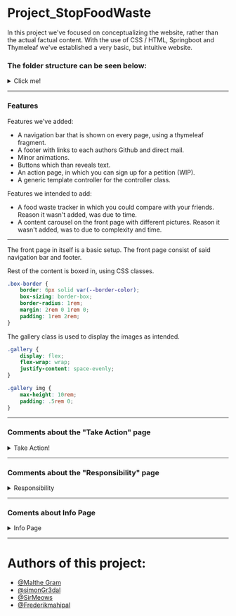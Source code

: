 # Project_StopFoodWaste

<p>In this project we've focused on conceptualizing the website, rather than the actual factual content. 
With the use of CSS / HTML, Springboot and Thymeleaf we've established a very basic, but intuitive website. </p>

### The folder structure can be seen below:

<details>
  <summary>Click me!</summary>
  
  ![Skærmbillede 2021-10-12 kl  12 04 15](https://user-images.githubusercontent.com/80412524/136940859-d23f7a95-56ea-4657-a6ae-1f941be72fcb.png)

We intended to add all HTML documents filled with text to the textBlock folder. But due to some issues with Thymeleaf and the folder structure that Thymeleaf provides we let those files remain in the templates folder 
  
</details>
<hr>

### Features
Features we've added:
- A navigation bar that is shown on every page, using a thymeleaf fragment.
- A footer with links to each authors Github and direct mail.
- Minor animations.
- Buttons which than reveals text.
- An action page, in which you can sign up for a petition (WIP).
- A generic template controller for the controller class.

Features we intended to add: 
- A food waste tracker in which you could compare with your friends. Reason it wasn't added, was due to time.
- A content carousel on the front page with different pictures. Reason it wasn't added, was to due to complexity and time.

<hr>

The front page in itself is a basic setup.
The front page consist of said navigation bar and footer.

Rest of the content is boxed in, using CSS classes.
```CSS
.box-border {
    border: 6px solid var(--border-color);
    box-sizing: border-box;
    border-radius: 1rem;
    margin: 2rem 0 1rem 0;
    padding: 1rem 2rem;
}
```
The gallery class is used to display the images as intended.
```CSS
.gallery {
    display: flex;
    flex-wrap: wrap;
    justify-content: space-evenly;
}

.gallery img {
    max-height: 10rem;
    padding: .5rem 0;
}
```
<hr>

### Comments about the "Take Action" page

<details>
  <summary>Take Action!</summary>
  
Following the Gestalt Laws, this page is pretty much build up the same way as the front page, to keep the overall website consistent in form of layout and colors.
  
This page has 3 different columns, which is intended to keep different information.
Using CSS, we've ensured that the site is scalable.

<details>
  <summary>CSS here</summary>
  
```CSS
row {
    display: flex;
    flex-direction: row;
}
.row > .col {
    flex-basis: 0;
    flex-grow: 1;

    margin-left: 0.5rem;
    margin-right: 0.5rem;
}
.row > :first-child { margin-left: 0; }
.row > :last-child { margin-right: 0; }
```
</details>
  
   The HTML itself is build up using a ```<div>``` tag which is given a ```box-border``` class and ```col``` class.
   The intention of the ```form``` was to send information from the petition to another page containing all sign ups. Due to complexity and time this has simply    been hard coded to visualize the concept. <br>
   For now, theres just a few  ```label``` tags, which is basically just plain text. <br>
   The ```input``` tags, is quite intuitive, they give the option to input some text. <br>
   The ```type```tag allows the developer to choose what type of input is given. More information on forms can be found [here](https://www.w3schools.com/html/html_forms.asp).
  
  <details> 
  <summary>HTML Here</summary>
    
  ```html
    <div class="col box-border">Campaign here
            <p>
                A few lines about the ongoing campaign to stop food waste
            </p>
        </div>
 
        <div class="col box-border" >Sign up to join the campaign! Submit in the petition below
            <form method="GET" action="/templates/petition_submissions">
                <label for="fName">First name:</label><br>
                <input type="text" id="fName" name="fName" value="Malthe"><br>
                <label for="lName">Last name:</label><br>
                <input type="text" id="lName" name="lName" value="Gram"><br><br>
                <input type="submit" value="Submit">
            </form>
        </div>
    
  ```
</details>
</details>
  <hr>


### Comments about the "Responsibility" page

<details>
    <summary>Responsibility</summary>
    <br>
    The responsibility page was designed to follow the same visual pattern as the other pages, as far as it suited the content. To keep the look of the page consistent with the others, the same CSS class .box-border is used.<br>
    The element that differs from other pages is buttons, which displays the text associated with it on the same page. Inserting content is done by using a short JavaScript segment. <br>
    <br>

<details>
    <summary>HTML and JavaScript here</summary>
    <br>
    The JavaScript function is defined in head section of the html code. This code is adjusted from internet sources such as [this](https://www.w3schools.com/tags/ev_onclick.asp).


```html
<head>
    <script>
        function displayText(page) {
            const xhr = new XMLHttpRequest();
            xhr.open('GET', page, true);
            xhr.onreadystatechange = function () {
                if (this.readyState !== 4) return;
                if (this.status !== 200) return;
                document.getElementById('wot-area').innerHTML = this.responseText;
            };
            xhr.send();
        }
    </script>
</head>
```
<br>
The script is called in the HTML in connection with onclick event. Each button has a reference to an html document, which contains only the associated text.
<br>

```html
            <div id="button-area">

                <button type="button" onclick="displayText('politician.html')">
                    <div class="selection-element-frame">
                        <div class="Politicians"></div>
                        <p>Politicians</p>
                    </div>
                </button>

                <button type="button" onclick="displayText('corporation.html')">
                    <div class="selection-element-frame">
                        <div class="Corporations"></div>
                        <p>Businesses</p>
                    </div>
                </button>

                <button type="button" onclick="displayText('consumer.html')">
                    <div class="selection-element-frame">
                        <div class="Consumers"></div>
                        <p>Consumers</p>
                    </div>
                </button>

            </div>
```

</details>



</details>
  
  <hr>
  
  ### Coments about Info Page
 <details>
    <summary>Info Page</summary>
   
   
  The thoughts behind the info page was to make it simple and straight with facts therefor we have hardcoded the facts. 
    We also wanted to give the info page a simple look and layou to maintain the overall theme of this website in form of layout and colors.
    In the info page the HTML is build up by 3 ```div``` tags, where the class ```box-border``` also has been used.   
   
 
   
 <details>
     <summary>Snippit of HTML</summary>
   
   ```html
   <div class="box-border">
        <h3>Yearly food waste in Denmark in %</h3>
        <p>
            Households: 36%<br>
            Retail: 23%<br>
            The food industry: 19% <br>
            Primary production: 14%<br>
            Institutions and commercial kitchens: 4%<br>
            Hotels and Restaurants: 4%<br>
        </p>
    </div>
   ```

   </details>
    
   
   
   <details>
     <summary>Snippit of CSS</summary>
    
   ```CSS  
     .box-border {
    border: 6px solid var(--border-color);
    box-sizing: border-box;
    border-radius: 1rem;
    margin: 2rem 0 1rem 0;
    padding: 1rem 2rem;
}
     
```
     
   </details>
     
   
   </details>

<hr>
  
  # Authors of this project:
 
  - [@Malthe Gram](https://github.com/MaltheGram)
  - [@simonGr3dal](https://github.com/simongr3dal)
  - [@SirMeows](https://github.com/SirMeows)
  - [@Frederikmahipal](https://github.com/Frederikmahipal)
  
